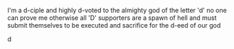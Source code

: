 I'm a d-ciple and highly d-voted to the almighty god of the letter 'd'
no one can prove me otherwise
all 'D' supporters are a spawn of hell and must submit themselves to be executed and sacrifice for the d-eed of our god

d
<!---
qaday123/qaday123 is a ✨ special ✨ repository because its `README.md` (this file) appears on your GitHub profile.
You can click the Preview link to take a look at your changes.
--->
